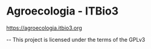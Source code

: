 # Agroecologia - ITBio3

https://agroecologia.itbio3.org

--
This project is licensed under the terms of the GPLv3
